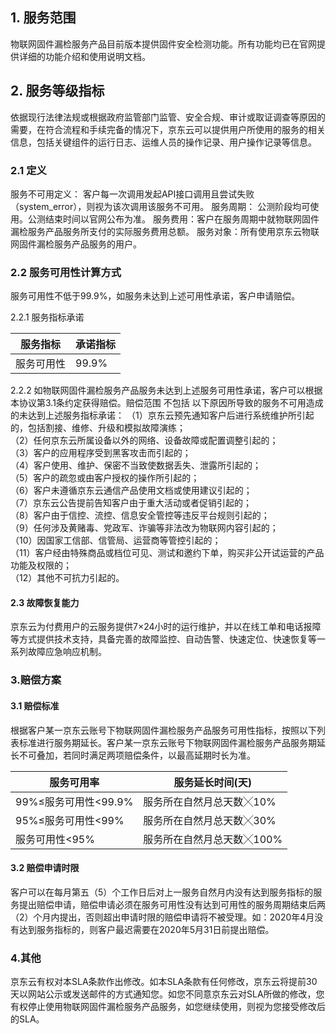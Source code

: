## 1. 服务范围

物联网固件漏检服务产品目前版本提供固件安全检测功能。所有功能均已在官网提供详细的功能介绍和使用说明文档。

## 2. 服务等级指标

依据现行法律法规或根据政府监管部门监管、安全合规、审计或取证调查等原因的需要，在符合流程和手续完备的情况下，京东云可以提供用户所使用的服务的相关信息，包括关键组件的运行日志、运维人员的操作记录、用户操作记录等信息。

### 2.1 定义

服务不可用定义： 客户每一次调用发起API接口调用且尝试失败（system_error），则视为该次调用该服务不可用。
服务周期： 公测阶段均可使用。公测结束时间以官网公布为准。
服务费用：客户在服务周期中就物联网固件漏检服务产品服务所支付的实际服务费用总额。
服务对象：所有使用京东云物联网固件漏检服务产品服务的用户。

### 2.2 服务可用性计算方式

服务可用性不低于99.9%，如服务未达到上述可用性承诺，客户申请赔偿。

2.2.1 服务指标承诺

|  服务指标 |  承诺指标 |
|---|---|
|  服务可用性 |  99.9% | 

2.2.2 如物联网固件漏检服务产品服务未达到上述服务可用性承诺，客户可以根据本协议第3.1条约定获得赔偿。赔偿范围 不包括 以下原因所导致的服务不可用造成的未达到上述服务指标承诺：
（1）京东云预先通知客户后进行系统维护所引起的，包括割接、维修、升级和模拟故障演练；  
（2）任何京东云所属设备以外的网络、设备故障或配置调整引起的；  
（3）客户的应用程序受到黑客攻击而引起的；  
（4）客户使用、维护、保密不当致使数据丢失、泄露所引起的；  
（5）客户的疏忽或由客户授权的操作所引起的；  
（6）客户未遵循京东云通信产品使用文档或使用建议引起的；  
（7）京东云公告提前告知客户由于重大活动或者促销引起的；  
（8）客户由于信控、流控、信息安全管控等违反平台规则引起的；  
（9）任何涉及黄赌毒、党政军、诈骗等非法改为物联网内容引起的；  
（10）因国家工信部、信管局、运营商等管控引起的；  
（11）客户经由特殊商品或档位可见、测试和邀约下单，购买非公开试运营的产品功能及权限的；   
（12）其他不可抗力引起的。  

#### 2.3 故障恢复能力

京东云为付费用户的云服务提供7×24小时的运行维护，并以在线工单和电话报障等方式提供技术支持，具备完善的故障监控、自动告警、快速定位、快速恢复等一系列故障应急响应机制。

### 3.赔偿方案

#### 3.1 赔偿标准

根据客户某一京东云账号下物联网固件漏检服务产品服务可用性指标，按照以下列表标准进行服务期延长。客户某一京东云账号下物联网固件漏检服务产品服务期延长不可叠加，若同时满足两项赔偿条件，以最高延期时长为准。

| **服务可用率**       | **服务延长时间(天)**      |
| -------------------- | ------------------------- |
| 99%≤服务可用性<99.9% | 服务所在自然月总天数╳10%  |
| 95%≤服务可用性<99%   | 服务所在自然月总天数╳30%  |
| 服务可用性<95%       | 服务所在自然月总天数╳100% |

#### 3.2 赔偿申请时限

客户可以在每月第五（5）个工作日后对上一服务自然月内没有达到服务指标的服务提出赔偿申请，赔偿申请必须在服务可用性没有达到可用性的服务周期结束后两（2）个月内提出，否则超出申请时限的赔偿申请将不被受理。如：2020年4月没有达到服务指标的，则客户最迟需要在2020年5月31日前提出赔偿。

### 4.其他

京东云有权对本SLA条款作出修改。如本SLA条款有任何修改，京东云将提前30天以网站公示或发送邮件的方式通知您。如您不同意京东云对SLA所做的修改，您有权停止使用物联网固件漏检服务产品服务，如您继续使用，则视为您接受修改后的SLA。